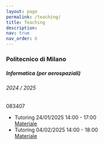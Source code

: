 ```yaml
---
layout: page
permalink: /teaching/
title: Teaching
description:
nav: true
nav_order: 6
---
```


<div class="teaching">

<h3 class="mt-4">Politecnico di Milano</h3>

<div class="card mt-3">
  <div class="p-3">
    <div class="row">
      <div class="col-sm-10">
        <h5 class="font-weight-bold">Informatica (per aerospaziali)</h5>
    	<h6 class="font-italic mt-2 mt-sm-0">2024 / 2025</h6>
      </div>
      <div class="col-sm-2 text-sm-right">
        <span class="badge">
            083407
        </span>
      </div>
    </div>
    <ul class="card-text font-weight-light list-group list-group-flush">
      <li class="list-group-item">
		<div class="row">
			<div class="col-sm-9">
            	Tutoring 24/01/2025 14:00 - 17:00
          	</div>
          	<div class="col-sm-3">
		<a href="https://www.dropbox.com/scl/fi/gdprcgpixcf059k6c7qsa/2025-01-24.zip?rlkey=27mhwd3dw6cajmspet3gls18y&st=5quszbm9&dl=0" target="_blank" rel="noopener noreferrer">Materiale</a>
		<!--
            	<a href="/assets/misc/teaching/InfoAER-2023-2024-Esercitazioni-slide.zip" target="_blank" rel="noopener noreferrer">slides</a>&ensp;
            	<a href="/assets/misc/teaching/InfoAER-2023-2024-Esercitazioni-codice.zip" target="_blank" rel="noopener noreferrer">codice</a>
		-->
          	</div>
        </div>
      </li>
      <li class="list-group-item">
		<div class="row">
			<div class="col-sm-9">
            	Tutoring 04/02/2025 14:00 - 18:00
          	</div>
          	<div class="col-sm-3">
		<a href="https://www.dropbox.com/scl/fi/4a1tgnrapzf15tw4q4qdw/2025-02-04.zip?rlkey=iqgr57cmdgrka4w3jm78fki66&st=yj4jjuqg&dl=0" target="_blank" rel="noopener noreferrer">Materiale</a>
            	<!--
		<a href="/assets/misc/teaching/InfoAER-2023-2024-Esercitazioni-slide.zip" target="_blank" rel="noopener noreferrer">slides</a>&ensp;
            	<a href="/assets/misc/teaching/InfoAER-2023-2024-Esercitazioni-codice.zip" target="_blank" rel="noopener noreferrer">codice</a>
		-->
          	</div>
        </div>
      </li>
    </ul>
  </div>
</div>

</div>
